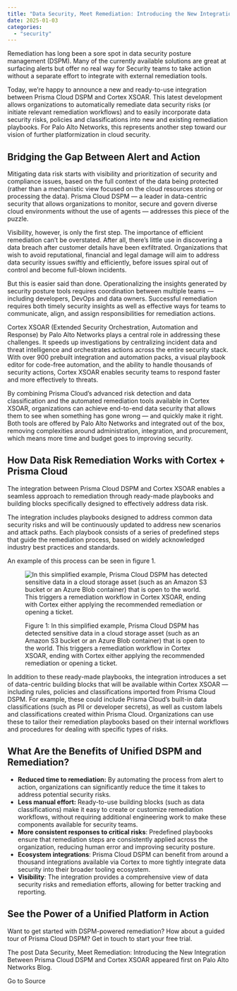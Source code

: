 ```yaml
---
title: "Data Security, Meet Remediation: Introducing the New Integration Between Prisma Cloud DSPM and Cortex XSOAR"
date: 2025-01-03
categories: 
  - "security"
---
```


Remediation has long been a sore spot in data security posture management (DSPM). Many of the currently available solutions are great at surfacing alerts but offer no real way for Security teams to take action without a separate effort to integrate with external remediation tools.

Today, we’re happy to announce a new and ready-to-use integration between Prisma Cloud DSPM and Cortex XSOAR. This latest development allows organizations to automatically remediate data security risks (or initiate relevant remediation workflows) and to easily incorporate data security risks, policies and classifications into new and existing remediation playbooks. For Palo Alto Networks, this represents another step toward our vision of further platformization in cloud security.

## Bridging the Gap Between Alert and Action

Mitigating data risk starts with visibility and prioritization of security and compliance issues, based on the full context of the data being protected (rather than a mechanistic view focused on the cloud resources storing or processing the data). Prisma Cloud DSPM — a leader in data-centric security that allows organizations to monitor, secure and govern diverse cloud environments without the use of agents — addresses this piece of the puzzle.

Visibility, however, is only the first step. The importance of efficient remediation can’t be overstated. After all, there’s little use in discovering a data breach after customer details have been exfiltrated. Organizations that wish to avoid reputational, financial and legal damage will aim to address data security issues swiftly and efficiently, before issues spiral out of control and become full-blown incidents.

But this is easier said than done. Operationalizing the insights generated by security posture tools requires coordination between multiple teams — including developers, DevOps and data owners. Successful remediation requires both timely security insights as well as effective ways for teams to communicate, align, and assign responsibilities for remediation actions.

Cortex XSOAR (Extended Security Orchestration, Automation and Response) by Palo Alto Networks plays a central role in addressing these challenges. It speeds up investigations by centralizing incident data and threat intelligence and orchestrates actions across the entire security stack. With over 900 prebuilt integration and automation packs, a visual playbook editor for code-free automation, and the ability to handle thousands of security actions, Cortex XSOAR enables security teams to respond faster and more effectively to threats.

By combining Prisma Cloud’s advanced risk detection and data classification and the automated remediation tools available in Cortex XSOAR, organizations can achieve end-to-end data security that allows them to see when something has gone wrong — and quickly make it right. Both tools are offered by Palo Alto Networks and integrated out of the box, removing complexities around administration, integration, and procurement, which means more time and budget goes to improving security.

## How Data Risk Remediation Works with Cortex + Prisma Cloud

The integration between Prisma Cloud DSPM and Cortex XSOAR enables a seamless approach to remediation through ready-made playbooks and building blocks specifically designed to effectively address data risk.

The integration includes playbooks designed to address common data security risks and will be continuously updated to address new scenarios and attack paths. Each playbook consists of a series of predefined steps that guide the remediation process, based on widely acknowledged industry best practices and standards.

An example of this process can be seen in figure 1.

<figure>

![In this simplified example, Prisma Cloud DSPM has detected sensitive data in a cloud storage asset (such as an Amazon S3 bucket or an Azure Blob container) that is open to the world. This triggers a remediation workflow in Cortex XSOAR, ending with Cortex either applying the recommended remediation or opening a ticket.](https://www.paloaltonetworks.com/blog/wp-content/uploads/2024/10/word-image-331064-1.jpeg)

<figcaption>

Figure 1: In this simplified example, Prisma Cloud DSPM has detected sensitive data in a cloud storage asset (such as an Amazon S3 bucket or an Azure Blob container) that is open to the world. This triggers a remediation workflow in Cortex XSOAR, ending with Cortex either applying the recommended remediation or opening a ticket.

</figcaption>

</figure>

In addition to these ready-made playbooks, the integration introduces a set of data-centric building blocks that will be available within Cortex XSOAR — including rules, policies and classifications imported from Prisma Cloud DSPM. For example, these could include Prisma Cloud’s built-in data classifications (such as PII or developer secrets), as well as custom labels and classifications created within Prisma Cloud. Organizations can use these to tailor their remediation playbooks based on their internal workflows and procedures for dealing with specific types of risks.

## What Are the Benefits of Unified DSPM and Remediation?

- **Reduced time to remediation:** By automating the process from alert to action, organizations can significantly reduce the time it takes to address potential security risks.
- **Less manual effort:** Ready-to-use building blocks (such as data classifications) make it easy to create or customize remediation workflows, without requiring additional engineering work to make these components available for security teams.
- **More consistent responses to critical risks**: Predefined playbooks ensure that remediation steps are consistently applied across the organization, reducing human error and improving security posture.
- **Ecosystem integrations**: Prisma Cloud DSPM can benefit from around a thousand integrations available via Cortex to more tightly integrate data security into their broader tooling ecosystem.
- **Visibility**: The integration provides a comprehensive view of data security risks and remediation efforts, allowing for better tracking and reporting.

## See the Power of a Unified Platform in Action

Want to get started with DSPM-powered remediation? How about a guided tour of Prisma Cloud DSPM? Get in touch to start your free trial.

The post Data Security, Meet Remediation: Introducing the New Integration Between Prisma Cloud DSPM and Cortex XSOAR appeared first on Palo Alto Networks Blog.

Go to Source

